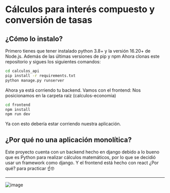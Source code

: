 # Cálculos para interés compuesto y conversión de tasas

## ¿Cómo lo instalo?
Primero tienes que tener instalado python 3.8+ y la versión 16.20+ de Node.js. Además de las últimas versiones de pip y npm
Ahora clonas este repositorio y sigues los siguientes comandos:
```cmd
cd calculos_api
pip install -r requirements.txt
python manage.py runserver
```
Ahora ya está corriendo tu backend. Vamos con el frontend:
Nos posicionamos en la carpeta raíz (calculos-economia)
```cmd
cd frontend
npm install
npm run dev
```
Ya con esto debería estar corriendo nuestra aplicación.

## ¿Por qué no una aplicación monolítica?
Este proyecto cuenta con un backend hecho en django debido a lo bueno que es Python para realizar cálculos matemáticos, por lo que se decidió usar un framework como django.
Y el frontend está hecho con react ¿Por qué? para practicar ☝️🤓


---
![image](https://github.com/huparelaa/calculos-economia/assets/81880485/9f58e8ee-666d-4abd-a623-09c9ec2e44e4)

